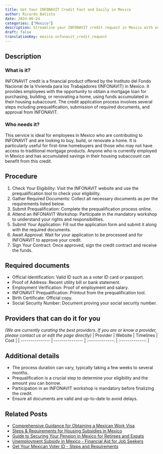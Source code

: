 ```yaml
---
title: Get Your INFONAVIT Credit Fast and Easily in Mexico
author: Ricardo Batista
date: 2024-06-24
categories: ["Mexico"]
description: Streamline your INFONAVIT credit request in Mexico with our detailed guide and expedite your path to home ownership.
draft: false
translationKey: mexico-infonavit_credit_request
---
```


## Description
### What is it?
INFONAVIT credit is a financial product offered by the Instituto del Fondo Nacional de la Vivienda para los Trabajadores (INFONAVIT) in Mexico. It provides employees with the opportunity to obtain a mortgage loan for purchasing, building, or renovating a home, using funds accumulated in their housing subaccount. The credit application process involves several steps including prequalification, submission of required documents, and approval from INFONAVIT.

### Who needs it?
This service is ideal for employees in Mexico who are contributing to INFONAVIT and are looking to buy, build, or renovate a home. It is particularly useful for first-time homebuyers and those who may not have access to traditional mortgage products. Anyone who is currently employed in Mexico and has accumulated savings in their housing subaccount can benefit from this credit.

## Procedure

1. Check Your Eligibility: Visit the INFONAVIT website and use the prequalification tool to check your eligibility.
2. Gather Required Documents: Collect all necessary documents as per the requirements listed below.
3. Submit Prequalification: Complete the prequalification process online.
4. Attend an INFONAVIT Workshop: Participate in the mandatory workshop to understand your rights and responsibilities.
5. Submit Your Application: Fill out the application form and submit it along with the required documents.
6. Await Approval: Wait for your application to be processed and for INFONAVIT to approve your credit.
7. Sign Your Contract: Once approved, sign the credit contract and receive the funds.


## Required documents

- Official Identification: Valid ID such as a voter ID card or passport.
- Proof of Address: Recent utility bill or bank statement.
- Employment Verification: Proof of employment and salary.
- INFONAVIT Prequalification: Printout from the prequalification tool.
- Birth Certificate: Official copy.
- Social Security Number: Document proving your social security number.


## Providers that can do it for you
_(We are currently curating the best providers. If you are or know a provider, please contact us or edit the page directly)_
| Provider        |     Website     |     Timelines    |       Cost      |
| --------------- | --------------- |  :-------------: | :-------------: |

## Additional details

- The process duration can vary, typically taking a few weeks to several months.
- Prequalification is a crucial step to determine your eligibility and the amount you can borrow.
- Participation in an INFONAVIT workshop is mandatory before finalizing the credit.
- Ensure all documents are valid and up-to-date to avoid delays.

## Related Posts

- [Comprehensive Guidance for Obtaining a Mexican Work Visa](https://tramitit.com/guides/mexico/work_visa_processing/)
- [Steps & Requirements for Housing Subsidies in Mexico](https://tramitit.com/guides/mexico/housing_subsidy_request/)
- [Guide to Securing Your Pension in Mexico for Retirees and Expats](https://tramitit.com/guides/mexico/pension_request/)
- [Unemployment Subsidy in Mexico - Financial Aid for Job Seekers](https://tramitit.com/guides/mexico/unemployment_subsidy_request/)
- [Get Your Mexican Voter ID - Steps and Requirements](https://tramitit.com/guides/mexico/voter_id/)